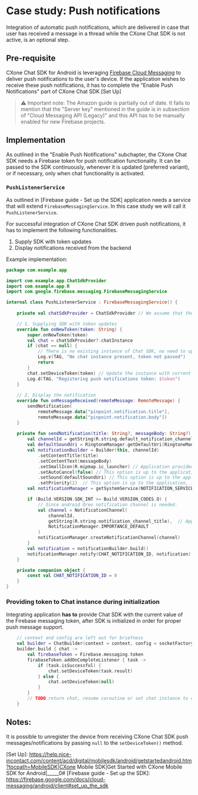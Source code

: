 # Case study: Push notifications

Integration of automatic push notifications, which are delivered in case that user has received
a message in a thread while the CXone Chat SDK is not active, is an optional step.

## Pre-requisite
CXone Chat SDK for Android is leveraging [Firebase Cloud Messaging] to deliver push notifications
to the user's device.
If the application wishes to receive these push notifications, it has to complete the "Enable Push Notifications" part of
CXone Chat SDK [Set Up]

> ⚠️ Important note: The Amazon guide is partially out of date. It fails to mention that the "Server key"
> mentioned in the guide is in subsection of "Cloud Messaging API (Legacy)" and this API has to be
> manually enabled for new Firebase projects.

## Implementation
As outlined in the "Enable Push Notifications" subchapter, the CXone Chat SDK needs a Firebase token
for push notification functionality.
It can be passed to the SDK continuously, whenever it is updated (preferred variant), or if necessary,
only when chat functionality is activated.

### `PushListenerService`
As outlined in [Firebase guide - Set up the SDK] application needs a service that will extend `FirebaseMessagingService`.
In this case study we will call it `PushListenerService`.

For successful integration of CXone Chat SDK driven push notifications, it has to implement the following functionalities.
1. Supply SDK with token updates
2. Display notifications received from the backend

Example implementation:
```kotlin
package com.example.app

import com.example.app.ChatSdkProvider
import com.example.app.R
import com.google.firebase.messaging.FirebaseMessagingService

internal class PushListenerService : FirebaseMessagingService() {
    
    private val chatSdkProvider = ChatSdkProvider // We assume that there is a singleton instance of class which can provide an instance of Chat SDK 

    // 1. Supplying SDK with token updates
    override fun onNewToken(token: String) {
        super.onNewToken(token)
        val chat = chatSdkProvider?.chatInstance
        if (chat == null) {
            // There is no existing instance of Chat SDK, no need to update.
            Log.v(TAG, "No chat instance present, token not passed")
            return
        }
        chat.setDeviceToken(token) // Update the instance with current token
        Log.d(TAG, "Registering push notifications token: $token")
    }
    
    // 2. Display the notification 
    override fun onMessageReceived(remoteMessage: RemoteMessage) {
        sendNotification(
            remoteMessage.data["pinpoint.notification.title"],
            remoteMessage.data["pinpoint.notification.body"])
    }
    
    private fun sendNotification(title: String?, messageBody: String?) {
        val channelId = getString(R.string.default_notification_channel_id) // Id for chat notifications
        val defaultSoundUri = RingtoneManager.getDefaultUri(RingtoneManager.TYPE_NOTIFICATION)
        val notificationBuilder = Builder(this, channelId)
            .setContentTitle(title)
            .setContentText(messageBody)
            .setSmallIcon(R.mipmap.ic_launcher) // Application provided icon for chat notifications
            .setAutoCancel(false) // This option is up to the application, it is included for completeness
            .setSound(defaultSoundUri) // This option is up to the application, it is included for completeness
            .setPriority(2)  // This option is up to the application, it is included for completeness
        val notificationManager = getSystemService(NOTIFICATION_SERVICE) as NotificationManager

        if (Build.VERSION.SDK_INT >= Build.VERSION_CODES.O) {
            // Since android Oreo notification channel is needed.
            val channel = NotificationChannel(
                channelId,
                getString(R.string.notification_channel_title),  // Application should provide title serving as a description for chat notification channel
                NotificationManager.IMPORTANCE_DEFAULT
            )
            notificationManager.createNotificationChannel(channel)
        }
        val notification = notificationBuilder.build()
        notificationManager.notify(CHAT_NOTIFICATION_ID, notification)
    }

    private companion object {
        const val CHAT_NOTIFICATION_ID = 0
    }
}
```

### Providing token to Chat instance during initialization
Integrating application **has to** provide Chat SDK with the current value of the Firebase
messaging token, after SDK is initialized in order for proper push message support.

```kotlin
    // context and config are left out for briefness
    val builder = ChatBuilder(context = context, config = socketFactoryConfiguration)
    builder.build { chat ->
        val firebaseToken = Firebase.messaging.token
        firabaseToken.addOnCompleteListener { task ->
            if (task.isSuccessful) {
                chat.setDeviceToken(task.result)
            } else {
                chat.setDeviceToken(null)
            }
        }
        // TODO return chat, resume coroutine or set chat instance to class property
    }

```

## Notes:
It is possible to unregister the device from receiving CXone Chat SDK push messages/notifications
by passing `null` to the `setDeviceToken()` method.

[Firebase Cloud Messaging]: https://firebase.google.com/docs/cloud-messaging
[Set up a Firebase Cloud Messaging client app on Android]: https://firebase.google.com/docs/cloud-messaging/android/client
[Set Up]: https://help.nice-incontact.com/content/acd/digital/mobilesdk/android/getstartedandroid.htm?tocpath=MobileSDK|CXone Mobile SDK|Get Started with CXone Mobile SDK for Android|_____0#
[Firebase guide - Set up the SDK]: https://firebase.google.com/docs/cloud-messaging/android/client#set_up_the_sdk
